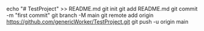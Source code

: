 echo "# TestProject" >> README.md
git init
git add README.md
git commit -m "first commit"
git branch -M main
git remote add origin https://github.com/genericWorker/TestProject.git
git push -u origin main
